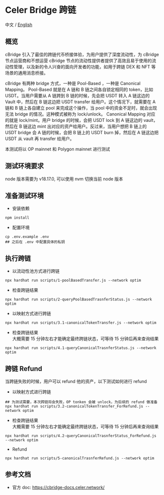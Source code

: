 # Celer Bridge 跨链
中文 / [English](./README.md)  

## 概览 
cBridge 引入了最佳的跨链代币桥接体验，为用户提供了深度流动性，为 cBridge 节点运营商和不想运营 cBridge 节点的流动性提供者提供了高效且易于使用的流动性管理，以及新的令人兴奋的面向开发者的功能，如用于跨链 DEX 和 NFT 等场景的通用消息桥接。

cBridge 有两种 bridge 方式，一种是 Pool-Based ，一种是 Canonical Mapping。
Pool-Based 就是在 A 链和 B 链之间各自锁定相同的 token，比如 USDT。当用户需要从 A 链跨到 B 链的时候，先会把 USDT 转入 A 链这边的 Vault 中，然后在 B 链这边把 USDT transfer 给用户。这个情况下，就需要在 A 链和 B 链上各自建立 pool 来完成这个操作，当 pool 中的资金不足时，就会出现无法 bridge 的情况。这种模式被称为 lock/unlock。
Canonical Mapping 对应的就是 lock/mint。用户 bridge 的时候，会把 USDT lock 到 A 链这边的 vault，然后在 B 链这边 mint 出对应的资产给用户。反过来，当用户想把 B 链上的 USDT bridge 会 A 链的时候，会把 B 链上的 USDT burn 掉，然后在 A 链这边把 USDT 从 vault 再 transfer 给用户。 

本测试将以 OP mainnet 和 Polygon mainnet 进行测试

## 测试环境要求  
node 版本需要为 v18.17.0, 可以使用 nvm 切换当前 node 版本

## 准备测试环境  
- 安装依赖  
```
npm install
```

- 配置环境  
```
cp .env.example .env
## 之后在 .env 中配置具体的私钥
```

## 执行跨链   
- 以流动性池方式进行跨链    
```
npx hardhat run scripts/1-poolBasedTransfer.js --network optim
```

- 检查跨链结果    
```
npx hardhat run scripts/2-queryPoolBasedTrasnferStatus.js --network optim
```

- 以映射方式进行跨链   
```
npx hardhat run scripts/3.1-canonicalTokenTransfer.js --network optim
```

- 检查跨链结果    
大概需要 15 分钟左右才能确定最终跨链状态，可等待 15 分钟后再来查询结果
```
npx hardhat run scripts/4.1-queryCanonicalTrasnferStatus.js --network optim
```

## 跨链 Refund 
当跨链失败的时候，用户可以 refund 他的资产，以下测试如何进行 refund 

- 以映射方式进行跨链   
```
## 为测试需要，本次跨链将会失败，OP tonken 会被 unlock，为后续的 refund 做准备
npx hardhat run scripts/3.2-canonicalTokenTransfer_ForRefund.js --network optim
```

- 检查跨链结果    
大概需要 15 分钟左右才能确定最终跨链状态，可等待 15 分钟后再来查询结果 
```
npx hardhat run scripts/4.2-queryCanonicalTrasnferStatus_ForRefund.js --network optim
```

- Refund   
```
npx hardhat run scripts/5-canonicalTrasnferRefund.js --network optim
```

## 参考文档 
- 官方 doc: https://cbridge-docs.celer.network/  
